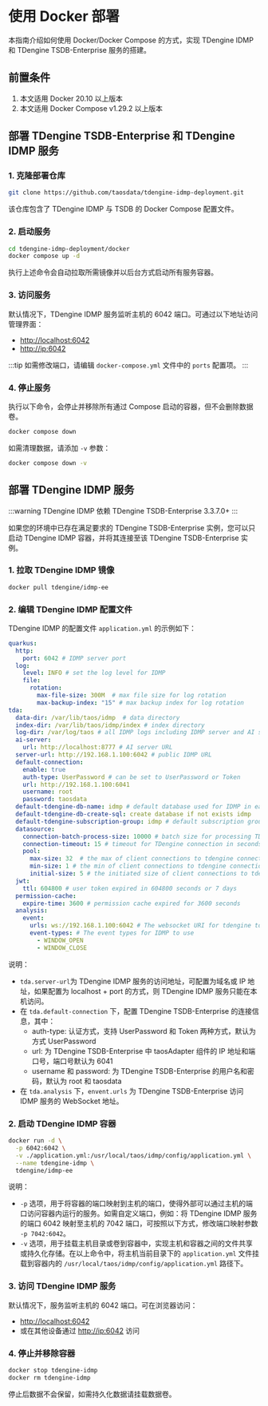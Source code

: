 # 使用 Docker 部署

本指南介绍如何使用 Docker/Docker Compose 的方式，实现 TDengine IDMP 和 TDengine TSDB-Enterprise 服务的搭建。

## 前置条件

1. 本文适用 Docker 20.10 以上版本
1. 本文适用 Docker Compose v1.29.2 以上版本

## 部署 TDengine TSDB-Enterprise 和 TDengine IDMP 服务

### 1. 克隆部署仓库

```bash
git clone https://github.com/taosdata/tdengine-idmp-deployment.git
```

该仓库包含了 TDengine IDMP 与 TSDB 的 Docker Compose 配置文件。

### 2. 启动服务

```bash
cd tdengine-idmp-deployment/docker
docker compose up -d
```

执行上述命令会自动拉取所需镜像并以后台方式启动所有服务容器。

### 3. 访问服务

默认情况下，TDengine IDMP 服务监听主机的 6042 端口。可通过以下地址访问管理界面：

- [http://localhost:6042](http://localhost:6042)
- [http://ip:6042](http://ip:6042)

:::tip
如需修改端口，请编辑 `docker-compose.yml` 文件中的 `ports` 配置项。
:::

### 4. 停止服务

执行以下命令，会停止并移除所有通过 Compose 启动的容器，但不会删除数据卷。

```bash
docker compose down
```

如需清理数据，请添加 `-v` 参数：

```bash
docker compose down -v
```

## 部署 TDengine IDMP 服务

:::warning
TDengine IDMP 依赖 TDengine TSDB-Enterprise 3.3.7.0+
:::

如果您的环境中已存在满足要求的 TDengine TSDB-Enterprise 实例，您可以只启动 TDengine IDMP 容器，并将其连接至该 TDengine TSDB-Enterprise 实例。

### 1. 拉取 TDengine  IDMP 镜像

```bash
docker pull tdengine/idmp-ee
```

### 2. 编辑 TDengine IDMP 配置文件

TDengine IDMP 的配置文件 `application.yml` 的示例如下：

```yaml
quarkus:
  http:
    port: 6042 # IDMP server port
  log:
    level: INFO # set the log level for IDMP
    file:
      rotation:
        max-file-size: 300M  # max file size for log rotation
        max-backup-index: "15" # max backup index for log rotation
tda:
  data-dir: /var/lib/taos/idmp  # data directory
  index-dir: /var/lib/taos/idmp/index # index directory
  log-dir: /var/log/taos # all IDMP logs including IDMP server and AI server will be stored in this directory
  ai-server:
    url: http://localhost:8777 # AI server URL
  server-url: http://192.168.1.100:6042 # public IDMP URL
  default-connection:
    enable: true
    auth-type: UserPassword # can be set to UserPassword or Token
    url: http://192.168.1.100:6041
    username: root
    password: taosdata
  default-tdengine-db-name: idmp # default database used for IDMP in each TDengine connection
  default-tdengine-db-create-sql: create database if not exists idmp
  default-tdengine-subscription-group: idmp # default subscription group name used for IDMP for each TDengine connection
  datasource:
    connection-batch-process-size: 10000 # batch size for processing TDengine SQLs.
    connection-timeout: 15 # timeout for TDengine connection in seconds
    pool:
      max-size: 32  # the max of client connections to tdengine connection
      min-size: 1 # the min of client connections to tdengine connection
      initial-size: 5 # the initiated size of client connections to tdengine connection
  jwt:
    ttl: 604800 # user token expired in 604800 seconds or 7 days
  permission-cache:
    expire-time: 3600 # permission cache expired for 3600 seconds
  analysis:
    event:
      urls: ws://192.168.1.100:6042 # The websocket URI for tdengine to access IDMP server.
      event-types: # The event types for IDMP to use
        - WINDOW_OPEN
        - WINDOW_CLOSE
```

说明：
- `tda.server-url`为 TDengine IDMP 服务的访问地址，可配置为域名或 IP 地址，如果配置为 localhost + port 的方式，则 TDengine IDMP 服务只能在本机访问。
- 在 `tda.default-connection` 下，配置 TDengine TSDB-Enterprise 的连接信息，其中：
  - auth-type: 认证方式，支持 UserPassword 和 Token 两种方式，默认为方式 UserPassword
  - url: 为 TDengine TSDB-Enterprise 中 taosAdapter 组件的 IP 地址和端口号，端口号默认为 6041
  - username 和 password: 为 TDengine TSDB-Enterprise 的用户名和密码，默认为 root 和 taosdata
- 在 `tda.analysis` 下，`envent.urls` 为 TDengine TSDB-Enterprise 访问 IDMP 服务的 WebSocket 地址。

### 2. 启动 TDengine IDMP 容器

```bash
docker run -d \
  -p 6042:6042 \
  -v ./application.yml:/usr/local/taos/idmp/config/application.yml \
  --name tdengine-idmp \
  tdengine/idmp-ee
```

说明：
- `-p` 选项，用于将​​容器的端口映射到主机的端口​​，使得外部可以通过主机的端口访问容器内运行的服务。如需自定义端口，例如：将 TDengine IDMP 服务的端口 6042 映射至主机的 7042 端口，可按照以下方式，修改端口映射参数 `-p 7042:6042`。
- `-v` 选项，用于挂载主机目录或卷到容器中，实现主机和容器之间的文件共享或持久化存储。在以上命令中，将主机当前目录下的 `application.yml` 文件挂载到容器内的 `/usr/local/taos/idmp/config/application.yml` 路径下。

### 3. 访问 TDengine IDMP 服务

默认情况下，服务监听主机的 6042 端口。可在浏览器访问：

- [http://localhost:6042](http://localhost:6042)
- 或在其他设备通过 [http://ip:6042](http://ip:6042) 访问

### 4. 停止并移除容器

```bash
docker stop tdengine-idmp
docker rm tdengine-idmp
```

停止后数据不会保留，如需持久化数据请挂载数据卷。